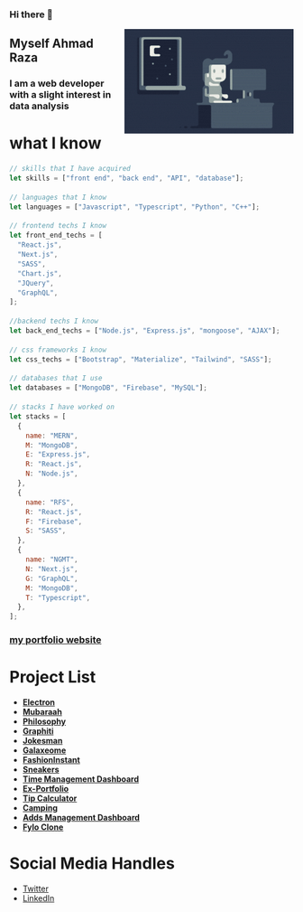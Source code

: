 
### Hi there 👋
<img alt="Night Coding" src="https://raw.githubusercontent.com/AVS1508/AVS1508/master/assets/Night-Coding.gif" align="right"/>

## Myself Ahmad Raza

### I am a web developer with a slight interest in data analysis

# what I know 
```js
// skills that I have acquired
let skills = ["front end", "back end", "API", "database"];

// languages that I know
let languages = ["Javascript", "Typescript", "Python", "C++"];

// frontend techs I know
let front_end_techs = [
  "React.js",
  "Next.js",
  "SASS",
  "Chart.js",
  "JQuery",
  "GraphQL",
];

//backend techs I know
let back_end_techs = ["Node.js", "Express.js", "mongoose", "AJAX"];

// css frameworks I know
let css_techs = ["Bootstrap", "Materialize", "Tailwind", "SASS"];

// databases that I use
let databases = ["MongoDB", "Firebase", "MySQL"];

// stacks I have worked on
let stacks = [
  {
    name: "MERN",
    M: "MongoDB",
    E: "Express.js",
    R: "React.js",
    N: "Node.js",
  },
  {
    name: "RFS",
    R: "React.js",
    F: "Firebase",
    S: "SASS",
  },
  {
    name: "NGMT",
    N: "Next.js",
    G: "GraphQL",
    M: "MongoDB",
    T: "Typescript",
  },
];

```

### [my portfolio website](https://portfolio-2-nine.vercel.app/)
# Project List  

- **[Electron](https://electron-client.vercel.app/)**
- **[Mubaraah](https://mubaraa-edaf4.web.app/)**
- **[Philosophy](https://philosophy-it.firebaseapp.com/)**
- **[Graphiti](https://graphiti-dev.web.app/)**
- **[Jokesman](https://jokesman.firebaseapp.com/)**
- **[Galaxeome](https://galaxeome.firebaseapp.com/)**
- **[FashionInstant](https://fashion-insta-333.firebaseapp.com/)**
- **[Sneakers](https://sneakers-eight.vercel.app/)**
- **[Time Management Dashboard](https://time-tracking-dashboard-smoky.vercel.app/)**
- **[Ex-Portfolio](https://compassionate-mccarthy-aacaae.netlify.app/index.html)**
- **[Tip Calculator](https://condescending-mcclintock-5fa5f8.netlify.app/)**
- **[Camping](https://zen-kepler-381c9d.netlify.app/)**
- **[Adds Management Dashboard](https://pedantic-neumann-134d1f.netlify.app/)**
- **[Fylo Clone](https://condescending-thompson-721592.netlify.app/)**


# Social Media Handles 
- [Twitter](https://twitter.com/AHMADRa01256865)
- [LinkedIn](https://www.linkedin.com/in/ahmad-raza-18835715b/)
